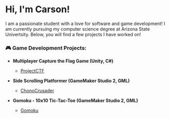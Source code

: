 <h1>Hi, I'm Carson!</h1>

I am a passionate student with a love for software and game development! I am currently pursuing my computer science degree at Arizona State Univertsity. Below, you will find a few projects I have worked on!

<h3>🎮 Game Development Projects:</h2>

- <b>Multiplayer Capture the Flag Game (Unity, C#)</b>
  - [ProjectCTF](https://github.com/cwcady/ProjectCTFGame/)

- <b>Side Scrolling Platformer (GameMaker Studio 2, GML)</b>
  - [ChonoCrusader](https://github.com/cwcady/ChronoCrusader/)

- <b>Gomoku - 10x10 Tic-Tac-Toe (GameMaker Studio 2, GML)</b>
  - [Gomoku](https://github.com/cwcady/Gomoku/)

